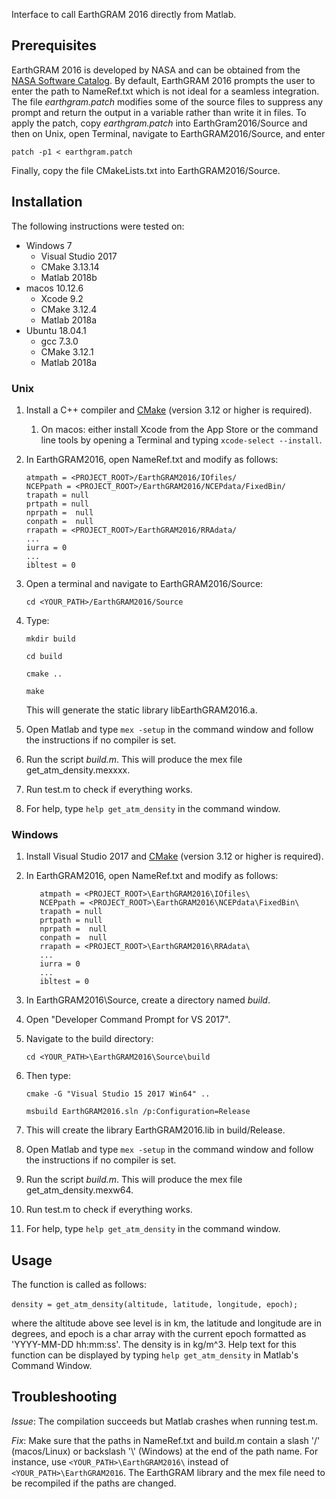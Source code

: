 Interface to call EarthGRAM 2016 directly from Matlab.

## Prerequisites

EarthGRAM 2016 is developed by NASA and can be obtained from the [NASA Software Catalog](https://software.nasa.gov/software/MFS-32780-2). By default, EarthGRAM 2016 prompts the user to enter the path to NameRef.txt which is not ideal for a seamless integration. The file *earthgram.patch* modifies some of the source files to suppress any prompt and return the output in a variable rather than write it in files. To apply the patch, copy *earthgram.patch* into EarthGram2016/Source and then on Unix, open Terminal, navigate to EarthGRAM2016/Source, and enter

    patch -p1 < earthgram.patch

Finally, copy the file CMakeLists.txt into EarthGRAM2016/Source.

## Installation

The following instructions were tested on:

- Windows 7
  - Visual Studio 2017
  - CMake 3.13.14
  - Matlab 2018b
- macos 10.12.6
  - Xcode 9.2
  - CMake 3.12.4
  - Matlab 2018a
- Ubuntu 18.04.1
  - gcc 7.3.0
  - CMake 3.12.1
  - Matlab 2018a



### Unix

1. Install a C++ compiler and [CMake](https://cmake.org/) (version 3.12 or higher is required).

   1. On macos: either install Xcode from the App Store or the command line tools by opening a Terminal and typing `xcode-select --install`.

2. In EarthGRAM2016, open NameRef.txt and modify as follows:

       atmpath = <PROJECT_ROOT>/EarthGRAM2016/IOfiles/
       NCEPpath = <PROJECT_ROOT>/EarthGRAM2016/NCEPdata/FixedBin/
       trapath = null
       prtpath = null
       nprpath =  null
       conpath =  null
       rrapath = <PROJECT_ROOT>/EarthGRAM2016/RRAdata/
       ...
       iurra = 0
       ...
       ibltest = 0

3. Open a terminal and navigate to EarthGRAM2016/Source:

   `cd <YOUR_PATH>/EarthGRAM2016/Source`

4. Type:

   `mkdir build`

   `cd build`

   `cmake ..`

   `make`

   This will generate the static library libEarthGRAM2016.a.

5. Open Matlab and type `mex -setup` in the command window and follow the instructions if no compiler is set.

6. Run the script *build.m*. This will produce the mex file get_atm_density.mexxxx.

7. Run test.m to check if everything works.

8. For help, type `help get_atm_density` in the command window.

### Windows

1. Install Visual Studio 2017 and [CMake](https://cmake.org/) (version 3.12 or higher is required).

2. In EarthGRAM2016, open NameRef.txt and modify as follows:

          atmpath = <PROJECT_ROOT>\EarthGRAM2016\IOfiles\
          NCEPpath = <PROJECT_ROOT>\EarthGRAM2016\NCEPdata\FixedBin\
          trapath = null
          prtpath = null
          nprpath =  null
          conpath =  null
          rrapath = <PROJECT_ROOT>\EarthGRAM2016\RRAdata\
          ...
          iurra = 0
          ...
          ibltest = 0

3. In EarthGRAM2016\Source, create a directory named *build*.

4. Open "Developer Command Prompt for VS 2017".

5. Navigate to the build directory:

   `cd <YOUR_PATH>\EarthGRAM2016\Source\build`

6. Then type:

   `cmake -G "Visual Studio 15 2017 Win64" ..`

   `msbuild EarthGRAM2016.sln /p:Configuration=Release`

7. This will create the library EarthGRAM2016.lib in build/Release.

8. Open Matlab and type `mex -setup` in the command window and follow the instructions if no compiler is set.

9. Run the script *build.m*. This will produce the mex file get_atm_density.mexw64.

10. Run test.m to check if everything works.

11. For help, type `help get_atm_density` in the command window.



## Usage

The function is called as follows:

​	`density = get_atm_density(altitude, latitude, longitude, epoch);`

where the altitude above see level is in km, the latitude and longitude are in degrees, and epoch is a char array with the current epoch formatted as 'YYYY-MM-DD hh:mm:ss'. The density is in kg/m^3. Help text for this function can be displayed by typing `help get_atm_density` in Matlab's Command Window.



## Troubleshooting

*Issue*: The compilation succeeds but Matlab crashes when running test.m.

*Fix*: Make sure that the paths in NameRef.txt and build.m contain a slash '/' (macos/Linux) or backslash '\\' (Windows) at the end of the path name. For instance, use `<YOUR_PATH>\EarthGRAM2016\` instead of `<YOUR_PATH>\EarthGRAM2016`. The EarthGRAM library and the mex file need to be recompiled if the paths are changed.